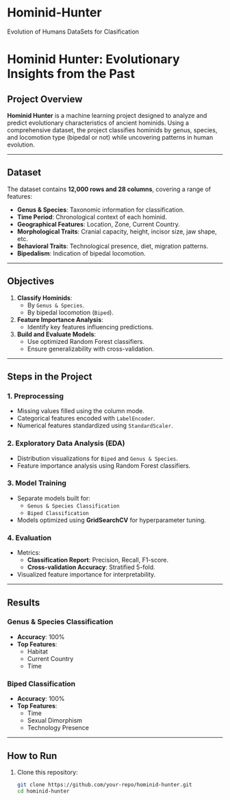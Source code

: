 # Hominid-Hunter
Evolution of Humans DataSets for Clasification

# Hominid Hunter: Evolutionary Insights from the Past

## Project Overview
**Hominid Hunter** is a machine learning project designed to analyze and predict evolutionary characteristics of ancient hominids. Using a comprehensive dataset, the project classifies hominids by genus, species, and locomotion type (bipedal or not) while uncovering patterns in human evolution.

---

## Dataset
The dataset contains **12,000 rows and 28 columns**, covering a range of features:
- **Genus & Species**: Taxonomic information for classification.
- **Time Period**: Chronological context of each hominid.
- **Geographical Features**: Location, Zone, Current Country.
- **Morphological Traits**: Cranial capacity, height, incisor size, jaw shape, etc.
- **Behavioral Traits**: Technological presence, diet, migration patterns.
- **Bipedalism**: Indication of bipedal locomotion.

---

## Objectives
1. **Classify Hominids**:
   - By `Genus & Species`.
   - By bipedal locomotion (`Biped`).
2. **Feature Importance Analysis**:
   - Identify key features influencing predictions.
3. **Build and Evaluate Models**:
   - Use optimized Random Forest classifiers.
   - Ensure generalizability with cross-validation.

---

## Steps in the Project

### 1. Preprocessing
- Missing values filled using the column mode.
- Categorical features encoded with `LabelEncoder`.
- Numerical features standardized using `StandardScaler`.

### 2. Exploratory Data Analysis (EDA)
- Distribution visualizations for `Biped` and `Genus & Species`.
- Feature importance analysis using Random Forest classifiers.

### 3. Model Training
- Separate models built for:
  - `Genus & Species Classification`
  - `Biped Classification`
- Models optimized using **GridSearchCV** for hyperparameter tuning.

### 4. Evaluation
- Metrics:
  - **Classification Report**: Precision, Recall, F1-score.
  - **Cross-validation Accuracy**: Stratified 5-fold.
- Visualized feature importance for interpretability.

---

## Results

### Genus & Species Classification
- **Accuracy**: 100%
- **Top Features**:
  - Habitat
  - Current Country
  - Time

### Biped Classification
- **Accuracy**: 100%
- **Top Features**:
  - Time
  - Sexual Dimorphism
  - Technology Presence

---

## How to Run
1. Clone this repository:
   ```bash
   git clone https://github.com/your-repo/hominid-hunter.git
   cd hominid-hunter

